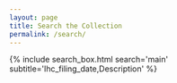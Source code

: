 ```yaml
---
layout: page
title: Search the Collection
permalink: /search/
---
```


{% include search_box.html search='main' subtitle='lhc_filing_date,Description' %}

